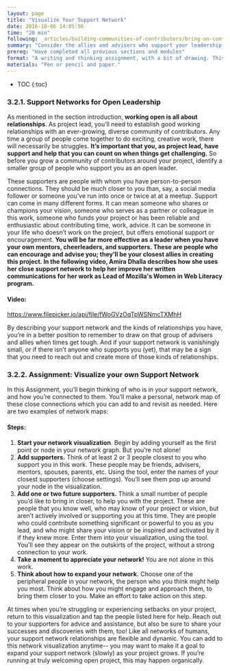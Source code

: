 ```yaml
---
layout: page
title: "Visualize Your Support Network"
date: 2016-10-06 14:05:56
time: "20 min"
following: _articles/building-communities-of-contributors/bring-on-contributors-using-personas-and-pathways.md
summary: "Consider the allies and advisers who support your leadership; create a network map of those people to visualize the resources available to you."
prereq: "Have completed all previous sections and modules"
format: "A writing and thinking assignment, with a bit of drawing. This is a solo assignment."
materials: "Pen or pencil and paper."
---
```

* TOC
{:toc}

### 3.2.1\. Support Networks for Open Leadership

As mentioned in the section introduction, **working open is all about relationships**. As project lead, you’ll need to establish good working relationships with an ever-growing, diverse community of contributors. Any time a group of people come together to do exciting, creative work, there will necessarily be struggles. **It’s important that you, as project lead, have support and help that you can count on when things get challenging.** So before you grow a community of contributors around your project, identify a smaller group of people who support you as an open leader.

These supporters are people with whom you have person-to-person connections. They should be much closer to you than, say, a social media follower or someone you’ve run into once or twice at at a meetup. Support can come in many different forms. It can mean someone who shares or champions your vision, someone who serves as a partner or colleague in this work, someone who funds your project or has been reliable and enthusiastic about contributing time, work, advice. It can be someone in your life who doesn’t work on the project, but offers emotional support or encouragement. **You will be far more effective as a leader when you have your own mentors, cheerleaders, and supporters. **These are people who can encourage and advise you; they’ll be your closest allies in creating this project.** In the following video, Amira Dhalla describes how she uses her close support network to help her improve her written communications for her work as Lead of Mozilla's Women in Web Literacy program.**

#### Video:
https://www.filepicker.io/api/file/fWoGVzOqTpWSNmcTXMhH

By describing your support network and the kinds of relationships you have, you’re in a better position to remember to draw on that group of advisers and allies when times get tough. And if your support network is vanishingly small, or if there isn’t anyone who supports you (yet), that may be a sign that you need to reach out and create more of those kinds of relationships.

### 3.2.2\. Assignment: Visualize your own Support Network

In this Assignment, you’ll begin thinking of who is in your support network, and how you’re connected to them. You’ll make a personal, network map of these close connections which you can add to and revisit as needed. Here are two examples of network maps:

#### Steps:

1.  **Start your network visualization**. Begin by adding yourself as the first point or node in your network graph. But you’re not alone!
2.  **Add supporters.** Think of at least 2 or 3 people closest to you who support you in this work. These people may be friends, advisers, mentors, spouses, parents, etc. Using the tool, enter the names of your closest supporters (choose settings). You’ll see them pop up around your node in the visualization.
3.  **Add one or two future supporters.** Think a small number of people you’d like to bring in closer, to help you with the project. These are people that you know well, who may know of your project or vision, but aren’t actively involved or supporting you at this time. They are people who could contribute something significant or powerful to you as you lead, and who might share your vision or be inspired and activated by it if they knew more. Enter them into your visualization, using the tool. You’ll see they appear on the outskirts of the project, without a strong connection to your work.
4.  **Take a moment to appreciate your network!** You are not alone in this work.
5.  **Think about how to expand your network.** Choose one of the peripheral people in your network, the person who you think might help you most. Think about how you might engage and approach them, to bring them closer to you. Make an effort to take action on this step.

At times when you’re struggling or experiencing setbacks on your project, return to this visualization and tap the people listed here for help. Reach out to your supporters for advice and assistance, but also be sure to share your successes and discoveries with them, too! Like all networks of humans, your support network relationships are flexible and dynamic. You can add to this network visualization anytime-- you may want to make it a goal to expand your support network (slowly) as your project grows. If you’re running at truly welcoming open project, this may happen organically.